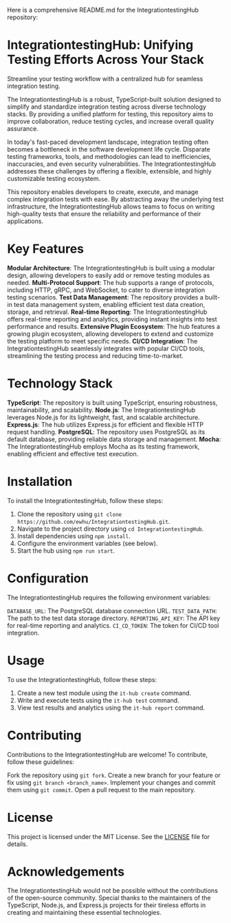 Here is a comprehensive README.md for the IntegrationtestingHub repository:

# IntegrationtestingHub: Unifying Testing Efforts Across Your Stack
Streamline your testing workflow with a centralized hub for seamless integration testing.

The IntegrationtestingHub is a robust, TypeScript-built solution designed to simplify and standardize integration testing across diverse technology stacks. By providing a unified platform for testing, this repository aims to improve collaboration, reduce testing cycles, and increase overall quality assurance.

In today's fast-paced development landscape, integration testing often becomes a bottleneck in the software development life cycle. Disparate testing frameworks, tools, and methodologies can lead to inefficiencies, inaccuracies, and even security vulnerabilities. The IntegrationtestingHub addresses these challenges by offering a flexible, extensible, and highly customizable testing ecosystem.

This repository enables developers to create, execute, and manage complex integration tests with ease. By abstracting away the underlying test infrastructure, the IntegrationtestingHub allows teams to focus on writing high-quality tests that ensure the reliability and performance of their applications.

# Key Features

 **Modular Architecture**: The IntegrationtestingHub is built using a modular design, allowing developers to easily add or remove testing modules as needed.
 **Multi-Protocol Support**: The hub supports a range of protocols, including HTTP, gRPC, and WebSocket, to cater to diverse integration testing scenarios.
 **Test Data Management**: The repository provides a built-in test data management system, enabling efficient test data creation, storage, and retrieval.
 **Real-time Reporting**: The IntegrationtestingHub offers real-time reporting and analytics, providing instant insights into test performance and results.
 **Extensive Plugin Ecosystem**: The hub features a growing plugin ecosystem, allowing developers to extend and customize the testing platform to meet specific needs.
 **CI/CD Integration**: The IntegrationtestingHub seamlessly integrates with popular CI/CD tools, streamlining the testing process and reducing time-to-market.

# Technology Stack

 **TypeScript**: The repository is built using TypeScript, ensuring robustness, maintainability, and scalability.
 **Node.js**: The IntegrationtestingHub leverages Node.js for its lightweight, fast, and scalable architecture.
 **Express.js**: The hub utilizes Express.js for efficient and flexible HTTP request handling.
 **PostgreSQL**: The repository uses PostgreSQL as its default database, providing reliable data storage and management.
 **Mocha**: The IntegrationtestingHub employs Mocha as its testing framework, enabling efficient and effective test execution.

# Installation

To install the IntegrationtestingHub, follow these steps:

1. Clone the repository using `git clone https://github.com/ewhu/IntegrationtestingHub.git`.
2. Navigate to the project directory using `cd IntegrationtestingHub`.
3. Install dependencies using `npm install`.
4. Configure the environment variables (see below).
5. Start the hub using `npm run start`.

# Configuration

The IntegrationtestingHub requires the following environment variables:

 `DATABASE_URL`: The PostgreSQL database connection URL.
 `TEST_DATA_PATH`: The path to the test data storage directory.
 `REPORTING_API_KEY`: The API key for real-time reporting and analytics.
 `CI_CD_TOKEN`: The token for CI/CD tool integration.

# Usage

To use the IntegrationtestingHub, follow these steps:

1. Create a new test module using the `it-hub create` command.
2. Write and execute tests using the `it-hub test` command.
3. View test results and analytics using the `it-hub report` command.

# Contributing

Contributions to the IntegrationtestingHub are welcome! To contribute, follow these guidelines:

 Fork the repository using `git fork`.
 Create a new branch for your feature or fix using `git branch <branch_name>`.
 Implement your changes and commit them using `git commit`.
 Open a pull request to the main repository.

# License

This project is licensed under the MIT License. See the [LICENSE](https://github.com/ewhu/IntegrationtestingHub/blob/main/LICENSE) file for details.

# Acknowledgements

The IntegrationtestingHub would not be possible without the contributions of the open-source community. Special thanks to the maintainers of the TypeScript, Node.js, and Express.js projects for their tireless efforts in creating and maintaining these essential technologies.